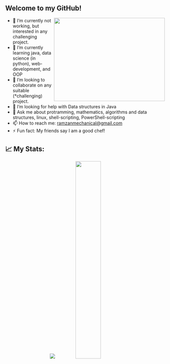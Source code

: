 ## Welcome to my GitHub!

<a href="https://github.com/ramzan5/"><img align="right" width="350" height="263" src="https://github.com/ramzan5/ramzan5/blob/master/misc/prof.gif"></a>
- 🔭 I’m currently not working, but interested in any challenging project. 
- 🌱 I’m currently learning java, data science (in python), web-development, and OOP 
- 👯 I’m looking to collaborate on any suitable (*challenging) project.
- 🤔 I’m looking for help with Data structures in Java
- 💬 Ask me about protramming, mathematics, algorithms and data structures, linux, shell-scripting, PowerShell-scripting
- 📫 How to reach me: ramzanmechanical@gmail.com
- ⚡ Fun fact: My friends say I am a good chef!

## 📈 My Stats:
<p align="center">
<a href="https://github-readme-stats.vercel.app/api?username=ramzan5&count_private=true&show_icons=true&theme=gruvbox">
  <img src="https://github-readme-stats.vercel.app/api?username=ramzan5&count_private=true&show_icons=true&theme=gruvbox" /></a>
<a href="https://github.com/ramzan5/">
  <img width = "40%"src="https://github-readme-stats.vercel.app/api/top-langs/?username=ramzan5&layout=compact&theme=gruvbox" /></a>
  
<p>&nbsp;</p>
